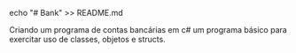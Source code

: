 echo "# Bank" >> README.md

Criando um programa de contas bancárias em c#
um programa básico para exercitar uso de classes, 
objetos e structs.